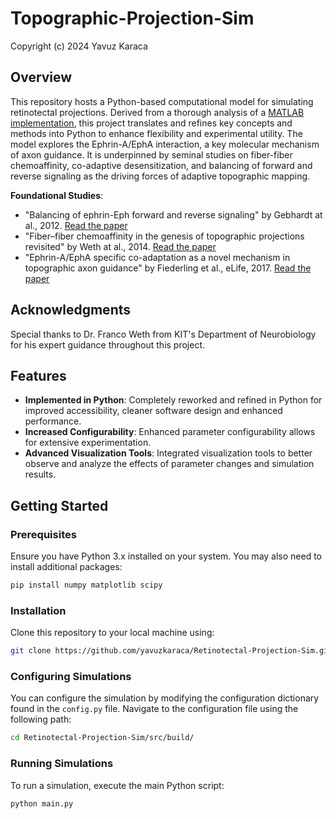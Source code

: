 # Topographic-Projection-Sim
Copyright (c) 2024 Yavuz Karaca

## Overview
This repository hosts a Python-based computational model for simulating retinotectal projections. 
Derived from a thorough analysis of a [MATLAB implementation](https://github.com/elifesciences-publications/RTP_Co-adapt_Model), 
this project translates and refines key concepts and methods into Python to enhance flexibility and experimental utility. 
The model explores the Ephrin-A/EphA interaction, a key molecular mechanism of axon guidance. 
It is underpinned by seminal studies on fiber-fiber chemoaffinity, co-adaptive desensitization, 
and balancing of forward and reverse signaling as the driving forces of adaptive topographic mapping.

**Foundational Studies**:  
- "Balancing of ephrin-Eph forward and reverse signaling" by Gebhardt at al., 2012. [Read the paper](https://journals.biologists.com/dev/article/139/2/335/45409/Balancing-of-ephrin-Eph-forward-and-reverse)
- "Fiber–fiber chemoaffinity in the genesis of topographic projections revisited" by Weth at al., 2014. [Read the paper](https://www.sciencedirect.com/science/article/abs/pii/S1084952114002213?via%3Dihub)
- "Ephrin-A/EphA specific co-adaptation as a novel mechanism in topographic axon guidance" by Fiederling et al., eLife, 2017. [Read the paper](http://dx.doi.org/10.7554/eLife.25533)

## Acknowledgments
Special thanks to Dr. Franco Weth from KIT's Department of Neurobiology for his expert guidance throughout this project.

## Features
- **Implemented in Python**: Completely reworked and refined in Python for improved accessibility, cleaner software design and enhanced performance.
- **Increased Configurability**: Enhanced parameter configurability allows for extensive experimentation.
- **Advanced Visualization Tools**: Integrated visualization tools to better observe and analyze the effects of parameter changes and simulation results.

## Getting Started
### Prerequisites
Ensure you have Python 3.x installed on your system. You may also need to install additional packages:

```bash
pip install numpy matplotlib scipy
```

### Installation
Clone this repository to your local machine using:
```bash
git clone https://github.com/yavuzkaraca/Retinotectal-Projection-Sim.git
```

### Configuring Simulations
You can configure the simulation by modifying the configuration dictionary found in the `config.py` file. Navigate to the configuration file using the following path:

```bash
cd Retinotectal-Projection-Sim/src/build/
```

### Running Simulations
To run a simulation, execute the main Python script:
```bash
python main.py
```
